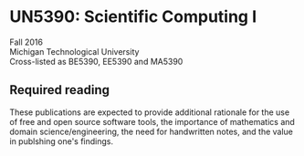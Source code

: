 # UN5390: Scientific Computing I         

Fall 2016             
Michigan Technological University        
Cross-listed as BE5390, EE5390 and MA5390

## Required reading

These publications are expected to provide additional rationale for the 
use of free and open source software tools, the importance of mathematics and
domain science/engineering, the need for handwritten notes, and the value in publshing one's findings.
